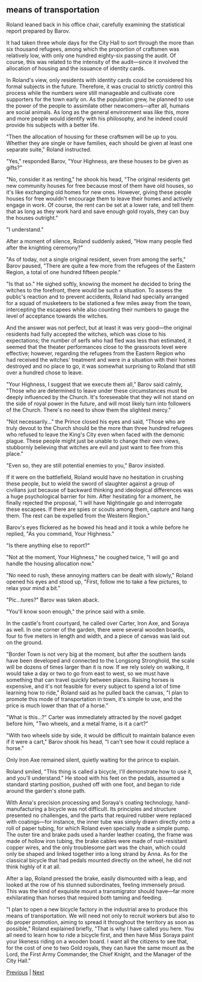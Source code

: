 ## means of transportation
Roland leaned back in his office chair, carefully examining the statistical report prepared by Barov.



It had taken three whole days for the City Hall to sort through the more than six thousand refugees, among which the proportion of craftsmen was relatively low, with only one hundred eighty-six passing the audit. Of course, this was related to the intensity of the audit—since it involved the allocation of housing and the issuance of identity cards.



In Roland's view, only residents with identity cards could be considered his formal subjects in the future. Therefore, it was crucial to strictly control this process while the numbers were still manageable and cultivate core supporters for the town early on. As the population grew, he planned to use the power of the people to assimilate other newcomers—after all, humans are social animals. As long as the general environment was like this, more and more people would identify with his philosophy, and he indeed could provide his subjects with a better life.



"Then the allocation of housing for these craftsmen will be up to you. Whether they are single or have families, each should be given at least one separate suite," Roland instructed.



"Yes," responded Barov, "Your Highness, are these houses to be given as gifts?"



"No, consider it as renting," he shook his head, "The original residents get new community houses for free because most of them have old houses, so it's like exchanging old homes for new ones. However, giving these people houses for free wouldn't encourage them to leave their homes and actively engage in work. Of course, the rent can be set at a lower rate, and tell them that as long as they work hard and save enough gold royals, they can buy the houses outright."



"I understand."



After a moment of silence, Roland suddenly asked, "How many people fled after the knighting ceremony?"



"As of today, not a single original resident, seven from among the serfs," Barov paused, "There are quite a few more from the refugees of the Eastern Region, a total of one hundred fifteen people."



"Is that so." He sighed softly, knowing the moment he decided to bring the witches to the forefront, there would be such a situation. To assess the public's reaction and to prevent accidents, Roland had specially arranged for a squad of musketeers to be stationed a few miles away from the town, intercepting the escapees while also counting their numbers to gauge the level of acceptance towards the witches.



And the answer was not perfect, but at least it was very good—the original residents had fully accepted the witches, which was close to his expectations; the number of serfs who had fled was less than estimated, it seemed that the theater performances close to the grassroots level were effective; however, regarding the refugees from the Eastern Region who had received the witches' treatment and were in a situation with their homes destroyed and no place to go, it was somewhat surprising to Roland that still over a hundred chose to leave.



"Your Highness, I suggest that we execute them all," Barov said calmly, "Those who are determined to leave under these circumstances must be deeply influenced by the Church. It's foreseeable that they will not stand on the side of royal power in the future, and will most likely turn into followers of the Church. There's no need to show them the slightest mercy."



"Not necessarily..." the Prince closed his eyes and said, "Those who are truly devout to the Church should be the more than three hundred refugees who refused to leave the King's City even when faced with the demonic plague. These people might just be unable to change their own views, stubbornly believing that witches are evil and just want to flee from this place."



"Even so, they are still potential enemies to you," Barov insisted.



If it were on the battlefield, Roland would have no hesitation in crushing these people, but to wield the sword of slaughter against a group of civilians just because of backward thinking and ideological differences was a huge psychological barrier for him. After hesitating for a moment, he finally rejected the proposal, "I will have Nightingale go and interrogate these escapees. If there are spies or scouts among them, capture and hang them. The rest can be expelled from the Western Region."



Barov's eyes flickered as he bowed his head and it took a while before he replied, "As you command, Your Highness."



"Is there anything else to report?"



"Not at the moment, Your Highness," he coughed twice, "I will go and handle the housing allocation now."



"No need to rush, these annoying matters can be dealt with slowly," Roland opened his eyes and stood up, "First, follow me to take a few pictures, to relax your mind a bit."

"Pic...tures?" Barov was taken aback.

"You'll know soon enough," the prince said with a smile.

In the castle's front courtyard, he called over Carter, Iron Axe, and Soraya as well. In one corner of the garden, there were several wooden boards, four to five meters in length and width, and a piece of canvas was laid out on the ground.

"Border Town is not very big at the moment, but after the southern lands have been developed and connected to the Longsong Stronghold, the scale will be dozens of times larger than it is now. If we rely solely on walking, it would take a day or two to go from east to west, so we must have something that can travel quickly between places. Raising horses is expensive, and it's not feasible for every subject to spend a lot of time learning how to ride," Roland said as he pulled back the canvas, "I plan to promote this mode of transportation in town, it's simple to use, and the price is much lower than that of a horse."

"What is this...?" Carter was immediately attracted by the novel gadget before him, "Two wheels, and a metal frame, is it a cart?"

"With two wheels side by side, it would be difficult to maintain balance even if it were a cart," Barov shook his head, "I can't see how it could replace a horse."

Only Iron Axe remained silent, quietly waiting for the prince to explain.

Roland smiled, "This thing is called a bicycle, I'll demonstrate how to use it, and you'll understand." He stood with his feet on the pedals, assumed a standard starting position, pushed off with one foot, and began to ride around the garden's stone path.



With Anna's precision processing and Soraya's coating technology, hand-manufacturing a bicycle was not difficult. Its principles and structure presented no challenges, and the parts that required rubber were replaced with coatings—for instance, the inner tube was simply drawn directly onto a roll of paper tubing, for which Roland even specially made a simple pump. The outer tire and brake pads used a harder leather coating, the frame was made of hollow iron tubing, the brake cables were made of rust-resistant copper wires, and the only troublesome part was the chain, which could only be shaped and linked together into a long strand by Anna. As for the classical bicycle that had pedals mounted directly on the wheel, he did not think highly of it at all.



After a lap, Roland pressed the brake, easily dismounted with a leap, and looked at the row of his stunned subordinates, feeling immensely proud. This was the kind of exquisite mount a transmigrator should have—far more exhilarating than horses that required both taming and feeding.



"I plan to open a new bicycle factory in the industrial area to produce this means of transportation. We will need not only to recruit workers but also to do proper promotion, aiming to spread it throughout the territory as soon as possible," Roland explained briefly, "That is why I have called you here. You all need to learn how to ride a bicycle first, and then have Miss Soraya paint your likeness riding on a wooden board. I want all the citizens to see that, for the cost of one to two Gold royals, they can have the same mount as the Lord, the First Army Commander, the Chief Knight, and the Manager of the City Hall."





[Previous](CH0244.md) | [Next](CH0246.md)
